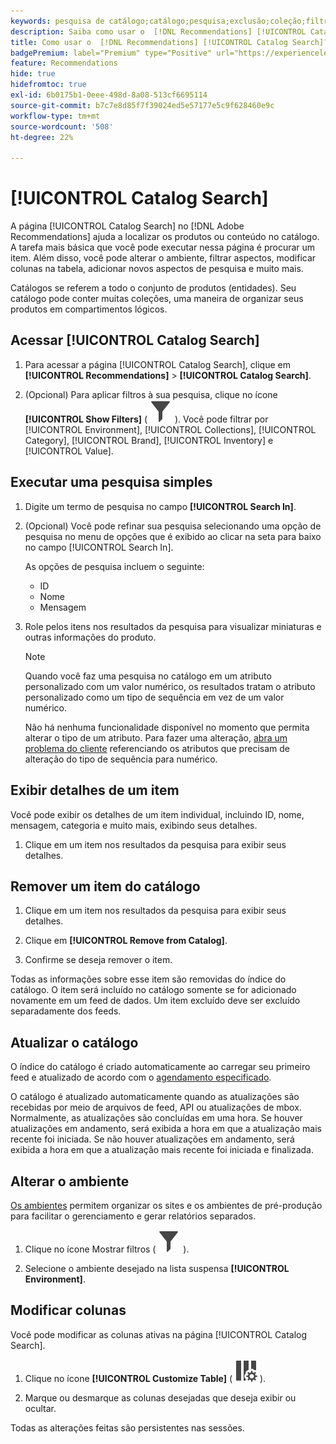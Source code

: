 ```yaml
---
keywords: pesquisa de catálogo;catálogo;pesquisa;exclusão;coleção;filtro;recomendações
description: Saiba como usar o  [!DNL Recommendations] [!UICONTROL Catalog Search] para localizar produtos ou conteúdo, remover itens do catálogo e muito mais.
title: Como usar o  [!DNL Recommendations] [!UICONTROL Catalog Search]?
badgePremium: label="Premium" type="Positive" url="https://experienceleague.adobe.com/docs/target/using/introduction/intro.html?lang=en#premium newtab=true" tooltip="Consulte o que está incluído no Target Premium."
feature: Recommendations
hide: true
hidefromtoc: true
exl-id: 6b0175b1-0eee-498d-8a08-513cf6695114
source-git-commit: b7c7e8d85f7f39024ed5e57177e5c9f628460e9c
workflow-type: tm+mt
source-wordcount: '508'
ht-degree: 22%

---
```


# [!UICONTROL Catalog Search]

A página [!UICONTROL Catalog Search] no [!DNL Adobe Recommendations] ajuda a localizar os produtos ou conteúdo no catálogo. A tarefa mais básica que você pode executar nessa página é procurar um item. Além disso, você pode alterar o ambiente, filtrar aspectos, modificar colunas na tabela, adicionar novos aspectos de pesquisa e muito mais.

Catálogos se referem a todo o conjunto de produtos (entidades). Seu catálogo pode conter muitas coleções, uma maneira de organizar seus produtos em compartimentos lógicos.

## Acessar [!UICONTROL Catalog Search]

1. Para acessar a página [!UICONTROL Catalog Search], clique em **[!UICONTROL Recommendations]** > **[!UICONTROL Catalog Search]**.

1. (Opcional) Para aplicar filtros à sua pesquisa, clique no ícone **[!UICONTROL Show Filters]** ( ![ícone Mostrar filtros](/help/main/assets/icons/Filter.svg) ). Você pode filtrar por [!UICONTROL Environment], [!UICONTROL Collections], [!UICONTROL Category], [!UICONTROL Brand], [!UICONTROL Inventory] e [!UICONTROL Value].

## Executar uma pesquisa simples

1. Digite um termo de pesquisa no campo **[!UICONTROL Search In]**.

1. (Opcional) Você pode refinar sua pesquisa selecionando uma opção de pesquisa no menu de opções que é exibido ao clicar na seta para baixo no campo [!UICONTROL Search In].

   As opções de pesquisa incluem o seguinte:

   * ID
   * Nome
   * Mensagem

1. Role pelos itens nos resultados da pesquisa para visualizar miniaturas e outras informações do produto.

   >[!NOTE]
   >
   > Quando você faz uma pesquisa no catálogo em um atributo personalizado com um valor numérico, os resultados tratam o atributo personalizado como um tipo de sequência em vez de um valor numérico.
   >
   >Não há nenhuma funcionalidade disponível no momento que permita alterar o tipo de um atributo. Para fazer uma alteração, [abra um problema do cliente](/help/main/cmp-resources-and-contact-information.md#reference_ACA3391A00EF467B87930A450050077C) referenciando os atributos que precisam de alteração do tipo de sequência para numérico.

<!-- ### Perform an advanced search {#advanced-search}

You can use [!UICONTROL Advanced Search] to further refine your search results or to save your search results as a [collection](/help/main/c-recommendations/c-products/collections.md) or [exclusion](/help/main/c-recommendations/c-products/exclusions.md).

1. Click the **[!UICONTROL Advanced Search]** link.

   ![Advanced Search page](/help/main/c-recommendations/c-products/assets/advances-search.png)

1. Use the drop-down lists to specify the parameter, operator, and values for your search.

1. (Optional) Click **[!UICONTROL Add Rule]** to add an additional search rule.

   Each additional search rule is joined with the AND operator.

1. Click **[!UICONTROL Search]**.

1. (Optional) Click **[!UICONTROL Save As]**, then click **[!UICONTROL Collection]** or **[!UICONTROL Exclusion]**.

   ![Save as options](/help/main/c-recommendations/c-products/assets/save-as.png)

   For more information, see [Create a collection or exclusion based on Advanced Search](#save-as) below.-->

## Exibir detalhes de um item

Você pode exibir os detalhes de um item individual, incluindo ID, nome, mensagem, categoria e muito mais, exibindo seus detalhes.

1. Clique em um item nos resultados da pesquisa para exibir seus detalhes.

## Remover um item do catálogo

1. Clique em um item nos resultados da pesquisa para exibir seus detalhes.

1. Clique em **[!UICONTROL Remove from Catalog]**.

1. Confirme se deseja remover o item.

Todas as informações sobre esse item são removidas do índice do catálogo. O item será incluído no catálogo somente se for adicionado novamente em um feed de dados. Um item excluído deve ser excluído separadamente dos feeds.

## Atualizar o catálogo

O índice do catálogo é criado automaticamente ao carregar seu primeiro feed e atualizado de acordo com o [agendamento especificado](/help/main/c-recommendations/c-products/feeds.md#steps).

O catálogo é atualizado automaticamente quando as atualizações são recebidas por meio de arquivos de feed, API ou atualizações de mbox. Normalmente, as atualizações são concluídas em uma hora. Se houver atualizações em andamento, será exibida a hora em que a atualização mais recente foi iniciada. Se não houver atualizações em andamento, será exibida a hora em que a atualização mais recente foi iniciada e finalizada.

<!-- ## Create a collection or exclusion based on Advanced Search {#save-as}

You can create [collections](/help/main/c-recommendations/c-products/collections.md) or [exclusions](/help/main/c-recommendations/c-products/exclusions.md) using [!UICONTROL Advanced Search] on the [!UICONTROL Catalog Search] page ([!UICONTROL Recommendations] > [!UICONTROL Catalog Search] > [!UICONTROL Advanced Search]).

1. Perform an [advanced search](#advanced-search).

1. Click **[!UICONTROL Save As]**, then click **[!UICONTROL Collection]** or **[!UICONTROL Exclusion]**.

   ![Save as options](/help/main/c-recommendations/c-products/assets/save-as.png)

   >[!IMPORTANT]
   >
   >The [!UICONTROL Advanced Search] functionality is case-insensitive; however, products returned at the time of delivery are based on case-sensitive search. This mismatch might lead to confusion. Ensure that you consider case-sensitivity when you create collections or exclusions based on results using the [!UICONTROL Advanced Search] functionality. For example, if you perform a search for "Holiday," that initial search lists results containing "Holiday" and "holiday." If you then create a catalog with the intent to return products containing "holiday," only products containing "holiday" are returned. Products containing "Holiday" are not returned. Exclusions are handled in a similar fashion.-->

## Alterar o ambiente

[Os ambientes](/help/main/administrating-target/environments.md) permitem organizar os sites e os ambientes de pré-produção para facilitar o gerenciamento e gerar relatórios separados.

1. Clique no ícone Mostrar filtros ( ![ícone Mostrar filtros](/help/main/assets/icons/Filter.svg) ).

1. Selecione o ambiente desejado na lista suspensa **[!UICONTROL Environment]**.

<!-- ## Modify the Catalog Search page (filters and columns)

You can temporarily modify the available filters and columns on the [!UICONTROL Catalog Search] page for the current session.

### Modify filters

You can add additional filter facets to the [!UICONTROL Catalog Search] page.

1. In the **[!UICONTROL Filters]** panel, click **[!UICONTROL Modify]**.

   ![Modify filters link](/help/main/c-recommendations/c-products/assets/modify-filters.png)

1. Select the desired search facets (ID, name, message, etc.), then click **[!UICONTROL Save]**.

   ![Add filters](/help/main/c-recommendations/c-products/assets/add-filters.png)

Keep in mind that the additional filter facets are available in the current session only.-->

## Modificar colunas

Você pode modificar as colunas ativas na página [!UICONTROL Catalog Search].

1. Clique no ícone **[!UICONTROL Customize Table]** ( ![Ícone Personalizar tabela](/help/main/assets/icons/ColumnSetting.svg) ).

1. Marque ou desmarque as colunas desejadas que deseja exibir ou ocultar.

Todas as alterações feitas são persistentes nas sessões.
